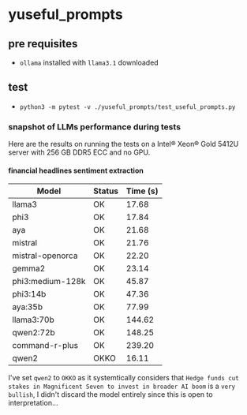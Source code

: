 # yuseful_prompts

## pre requisites

- `ollama` installed with `llama3.1` downloaded

## test

- `python3 -m pytest -v ./yuseful_prompts/test_useful_prompts.py`

### snapshot of LLMs performance during tests

Here are the results on running the tests on a Intel® Xeon® Gold 5412U server with 256 GB DDR5 ECC and no GPU.

#### financial headlines sentiment extraction

| Model              | Status | Time (s) |
|--------------------|--------|----------|
| llama3             | OK     | 17.68    |
| phi3               | OK     | 17.84    |
| aya                | OK     | 21.68    |
| mistral            | OK     | 21.76    |
| mistral-openorca   | OK     | 22.20    |
| gemma2             | OK     | 23.14    |
| phi3:medium-128k   | OK     | 45.87    |
| phi3:14b           | OK     | 47.36    |
| aya:35b            | OK     | 77.99    |
| llama3:70b         | OK     | 144.62   |
| qwen2:72b          | OK     | 148.25   |
| command-r-plus     | OK     | 239.20   |
| qwen2              | OKKO   | 16.11    |

I've set `qwen2` to `OKKO` as it systemtically considers that `Hedge funds cut stakes in Magnificent Seven to invest in broader AI boom` is a `very bullish`, I didn't discard the model entirely since this is open to interpretation...
